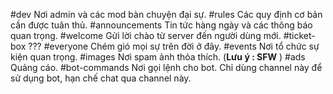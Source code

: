 #dev
Nơi admin và các mod bàn chuyện đại sự.
#rules
Các quy định cơ bản cần được tuân thủ.
#announcements
Tin tức hàng ngày và các thông báo quan trọng.
#welcome
Gửi lời chào từ server đến người dùng mới.
#ticket-box
???
#everyone
Chém gió mọi sự trên đời ở đây.
#events
Nơi tổ chức sự kiện quan trọng.
#images
Nơi spam ảnh thỏa thích. (__Lưu ý : SFW__ )
#ads
Quảng cáo.
#bot-commands
Nơi gọi lệnh cho bot. Chỉ dùng channel này để sử dụng bot, hạn chế chat qua channel này.
